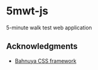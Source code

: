 # 5mwt-js
5-minute walk test web application



## Acknowledgments

- [Bahnuya CSS framework](https://hakanalpay.com/bahunya/)